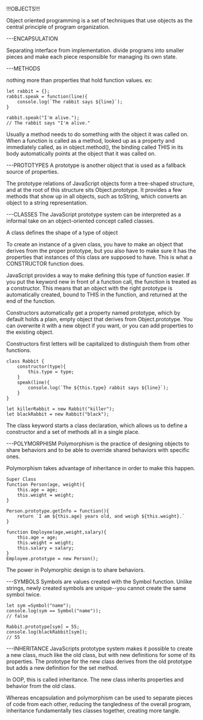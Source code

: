 !!!OBJECTS!!!

Object oriented programming is a set of techniques that use objects as the central principle of program organization.

---ENCAPSULATION

Separating interface from implementation.
divide programs into smaller pieces and make each piece responsible for managing its own state.

---METHODS

nothing more than properties that hold function values. ex:

    let rabbit = {};
    rabbit.speak = function(line){
        console.log(`The rabbit says ${line}`);
    }

    rabbit.speak("I'm alive.");
    // The rabbit says "I'm alive."

Usually a method needs to do something with the object it was called on. When a function is called as a method, looked up as a property and immediately called, as in object.method(), the binding called THIS in its body automatically points at the object that it was called on.

---PROTOTYPES
A prototype is another object that is used as a fallback source of properties.

The prototype relations of JavaScript objects form a tree-shaped structure, and at the root of this structure sits Object.prototype. It provides a few methods that show up in all objects, such as toString, which converts an object to a string representation.

---CLASSES
The JavaScript prototype system can be interpreted as a informal take on an object-oriented concept called classes.

A class defines the shape of a type of object

To create an instance of a given class, you have to make an object that derives from the proper prototype, but you also have to make sure it has the properties that instances of this class are supposed to have. This is what a CONSTRUCTOR function does.

JavaScript provides a way to make defining this type of function easier. If you put the keyword new in front of a function call, the function is treated as a constructor. This means that an object with the right prototype is automatically created, bound to THIS in the function, and returned at the end of the function.

Constructors automatically get a property named prototype, which by default holds a plain, empty object that derives from Object.prototype. You can overwrite it with a new object if you want, or you can add properties to the existing object.

Constructors first letters will be capitalized to distinguish them from other functions.

    class Rabbit {
        constructor(type){
            this.type = type;
        }
        speak(line){
            console.log(`The ${this.type} rabbit says ${line}`);
        }
    }

    let killerRabbit = new Rabbit("killer");
    let blackRabbit = new Rabbit("black");

The class keyword starts a class declaration, which allows us to define a constructor and a set of methods all in a single place.

---POLYMORPHISM
Polymorphism is the practice of designing objects to share behaviors and to be able to override shared behaviors with specific ones.

Polymorphism takes advantage of inheritance in order to make this happen.

    Super Class
    function Person(age, weight){
        this.age = age;
        this.weight = weight;
    }

    Person.prototype.getInfo = function(){
        return `I am ${this.age} years old, and weigh ${this.weight}.`
    }

    function Employee(age,weight,salary){
        this.age = age;
        this.weight = weight;
        this.salary = salary;
    }
    Employee.prototype = new Person();

The power in Polymorphic design is to share behaviors.

---SYMBOLS
Symbols are values created with the Symbol function. Unlike strings, newly created symbols are unique--you cannot create the same symbol twice.

    let sym =Symbol("name");
    console.log(sym == Symbol("name"));
    // false

    Rabbit.prototype[sym] = 55;
    console.log(blackRabbit[sym]);
    // 55

---INHERITANCE
JavaScripts prototype system makes it possible to create a new class, much like the old class, but with new definitions for some of its properties. The prototype for the new class derives from the old prototype but adds a new definition for the set method.

In OOP, this is called inheritance. The new class inherits properties and behavior from the old class.

Whereas encapsulation and polymorphism can be used to separate pieces of code from each other, reducing the tangledness of the overall program, inheritance fundamentally ties classes together, creating more tangle.
